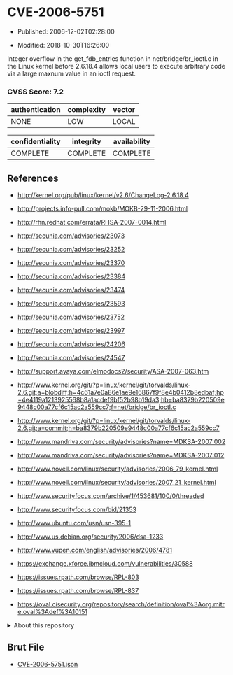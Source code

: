 # CVE-2006-5751

- Published: 2006-12-02T02:28:00

- Modified: 2018-10-30T16:26:00

Integer overflow in the get_fdb_entries function in net/bridge/br_ioctl.c in the Linux kernel before 2.6.18.4 allows local users to execute arbitrary code via a large maxnum value in an ioctl request.

### CVSS Score: **7.2**

| authentication | complexity | vector |
| --- | --- | --- |
| NONE | LOW | LOCAL |

| confidentiality | integrity | availability |
| --- | --- | --- |
| COMPLETE | COMPLETE | COMPLETE |

## References

* http://kernel.org/pub/linux/kernel/v2.6/ChangeLog-2.6.18.4

* http://projects.info-pull.com/mokb/MOKB-29-11-2006.html

* http://rhn.redhat.com/errata/RHSA-2007-0014.html

* http://secunia.com/advisories/23073

* http://secunia.com/advisories/23252

* http://secunia.com/advisories/23370

* http://secunia.com/advisories/23384

* http://secunia.com/advisories/23474

* http://secunia.com/advisories/23593

* http://secunia.com/advisories/23752

* http://secunia.com/advisories/23997

* http://secunia.com/advisories/24206

* http://secunia.com/advisories/24547

* http://support.avaya.com/elmodocs2/security/ASA-2007-063.htm

* http://www.kernel.org/git/?p=linux/kernel/git/torvalds/linux-2.6.git;a=blobdiff;h=4c61a7e0a86e1ae9e16867f9f8e4b0412b8edbaf;hp=4e4119a1213925568b8a1acdef9bf52b98b19da3;hb=ba8379b220509e9448c00a77cf6c15ac2a559cc7;f=net/bridge/br_ioctl.c

* http://www.kernel.org/git/?p=linux/kernel/git/torvalds/linux-2.6.git;a=commit;h=ba8379b220509e9448c00a77cf6c15ac2a559cc7

* http://www.mandriva.com/security/advisories?name=MDKSA-2007:002

* http://www.mandriva.com/security/advisories?name=MDKSA-2007:012

* http://www.novell.com/linux/security/advisories/2006_79_kernel.html

* http://www.novell.com/linux/security/advisories/2007_21_kernel.html

* http://www.securityfocus.com/archive/1/453681/100/0/threaded

* http://www.securityfocus.com/bid/21353

* http://www.ubuntu.com/usn/usn-395-1

* http://www.us.debian.org/security/2006/dsa-1233

* http://www.vupen.com/english/advisories/2006/4781

* https://exchange.xforce.ibmcloud.com/vulnerabilities/30588

* https://issues.rpath.com/browse/RPL-803

* https://issues.rpath.com/browse/RPL-837

* https://oval.cisecurity.org/repository/search/definition/oval%3Aorg.mitre.oval%3Adef%3A10151

<details>
<summary>About this repository</summary> 

  This repository is part of the project [Live Hack CVE](https://github.com/Live-Hack-CVE). Main website can be found [www.live-hack.org](https://www.live-hack.org) 
  
  Made by [Sn0wAlice](https://github.com/Sn0wAlice) for the people that care about security and need to have a feed of the latest CVEs. Hope you enjoy it, don't forget to star the repo and follow me on [Twitter](https://twitter.com/Sn0wAlice) and [Github](https://github.com/Sn0wAlice). And that is my [personnal website](https://www.alice-snow.me/)

  - [Home Page](https://github.com/Live-Hack-CVE)
  - [Framework](https://github.com/Live-Hack-CVE/cve-framework)
  - [CVE database](https://github.com/Live-Hack-CVE/full_database)
  - [Changelog](https://github.com/Live-Hack-CVE/Changelog)
</details>

## Brut File

* [CVE-2006-5751.json](https://raw.githubusercontent.com/Live-Hack-CVE/full_database/main/cves/2006/CVE-2006-5751.json)


